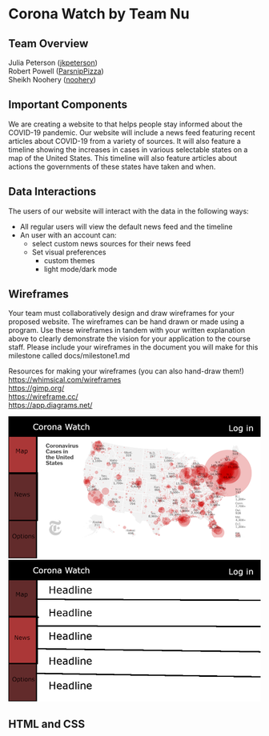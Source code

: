 # Corona Watch by Team Nu

## Team Overview
Julia Peterson ([jkpeterson](https://github.com/jkpeterson))    
Robert Powell ([ParsnipPizza](https://github.com/ParsnipPizza))  
Sheikh Noohery ([noohery](https://github.com/noohery))  

## Important Components  
We are creating a website to that helps people stay informed about the COVID-19 pandemic. Our website will include a news feed featuring recent articles about COVID-19 from a variety of sources. It will also feature a timeline showing the increases in cases in various selectable states on a map of the United States. This timeline will also feature articles about actions the governments of these states have taken and when.

## Data Interactions  
The users of our website will interact with the data in the following ways:  
+ All regular users will view the default news feed and the timeline
+ An user with an account can: 
    - select custom news sources for their news feed
    - Set visual preferences 
        + custom themes
        + light mode/dark mode

## Wireframes  
Your team must collaboratively design and draw wireframes for your proposed website. The wireframes can be hand drawn or made using a program. Use these wireframes in tandem with your written explanation above to clearly demonstrate the vision for your application to the course staff. Please include your wireframes in the document you will make for this milestone called docs/milestone1.md

Resources for making your wireframes (you can also hand-draw them!)  
https://whimsical.com/wireframes  
https://gimp.org/  
https://wireframe.cc/  
https://app.diagrams.net/  

![example image](images/Map_Wireframe.png)
![example image](images/NewsFeed_Wireframe.png)

## HTML and CSS  

